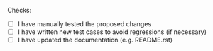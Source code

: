 <!--
Before submitting a Pull Request, please make sure you have read
the OpenWISP Contributing Guidelines:
http://openwisp.io/docs/developer/contributing.html#how-to-commit-your-changes-properly
-->

Checks:

- [ ] I have manually tested the proposed changes
- [ ] I have written new test cases to avoid regressions (if necessary)
- [ ] I have updated the documentation (e.g. README.rst)
